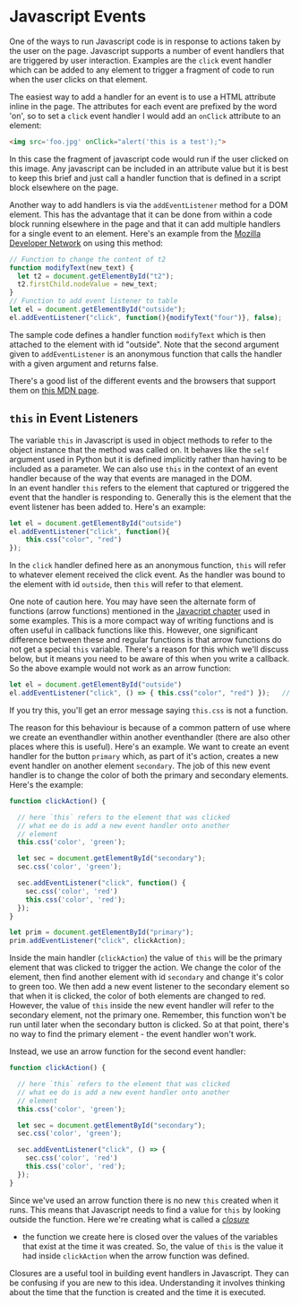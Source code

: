 Javascript Events
=================

One of the ways to run Javascript code is in response to actions taken
by the user on the page. Javascript supports a number of event handlers
that are triggered by user interaction. Examples are the `click` event
handler which can be added to any element to trigger a fragment of code
to run when the user clicks on that element.

The easiest way to add a handler for an event is to use a HTML attribute
inline in the page. The attributes for each event are prefixed by the
word 'on', so to set a `click` event handler I would add an `onClick`
attribute to an element:

```HTML
<img src='foo.jpg' onClick="alert('this is a test');">
```

In this case the fragment of javascript code would run if the user
clicked on this image. Any javascript can be included in an attribute
value but it is best to keep this brief and just call a handler function
that is defined in a script block elsewhere on the page.

Another way to add handlers is via the `addEventListener` method for a
DOM element. This has the advantage that it can be done from within a
code block running elsewhere in the page and that it can add multiple
handlers for a single event to an element. Here's an example from the
[Mozilla Developer Network](https://developer.mozilla.org/en-US/docs/Web/API/EventTarget/addEventListener) 
on using this method:

```javascript
// Function to change the content of t2
function modifyText(new_text) {
  let t2 = document.getElementById("t2");
  t2.firstChild.nodeValue = new_text;    
}
// Function to add event listener to table
let el = document.getElementById("outside");
el.addEventListener("click", function(){modifyText("four")}, false);
```

The sample code defines a handler function `modifyText` which is then
attached to the element with id "outside". Note that the second argument
given to `addEventListener` is an anonymous function that calls the
handler with a given argument and returns false.

There's a good list of the different events and the browsers that
support them on [this MDN page](https://developer.mozilla.org/en-US/docs/Web/Events).

## `this` in Event Listeners

The variable `this` in Javascript is used in object methods to refer to the
object instance that the method was called on.  It behaves like the
`self` argument used in Python but it is defined implicitly rather than
having to be included as a parameter.  We can also use `this` in the context
of an event handler because of the way that events are managed in the DOM.  
In an event handler `this` refers to the element that captured or triggered
the event that the handler is responding to.  Generally this is the element 
that the event listener has been added to.   Here's an example:
```javascript
let el = document.getElementById("outside")
el.addEventListener("click", function(){
    this.css("color", "red")
});
```
In the `click` handler defined here as an anonymous function, `this` will refer to
whatever element received the click event. As the handler was bound to the element
with id `outside`, then `this` will refer to that element. 

One note of caution here. You may have seen the alternate form of functions (arrow functions)
mentioned in the [Javacript chapter](javascript.md) used in some examples.  This is a
more compact way of writing functions and is often useful in callback functions like this.
However, one significant difference between these and regular functions is that arrow
functions do not get a special `this` variable.   There's a reason for this which we'll discuss
below, but it means you need to be aware of this when you write a callback.  So the above example
would not work as an arrow function:

```javascript
let el = document.getElementById("outside")
el.addEventListener("click", () => { this.css("color", "red") });   // bad - there is no this variable
```

If you try this, you'll get an error message saying `this.css` is not a function.  

The reason for this behaviour is because of a common pattern of use where we create an 
eventhandler within another eventhandler (there are also other places where this is useful). Here's
an example. We want to create an event handler for the button `primary` which, as part of
it's action, creates a new event handler on another element `secondary`.  The job of this
new event handler is to change the color of both the primary and secondary elements.  Here's 
the example:

```javascript
function clickAction() {

  // here `this` refers to the element that was clicked
  // what ee do is add a new event handler onto another
  // element
  this.css('color', 'green');

  let sec = document.getElementById("secondary");
  sec.css('color', 'green');

  sec.addEventListener("click", function() {
    sec.css('color', 'red')
    this.css('color', 'red');
  });
}

let prim = document.getElementById("primary");
prim.addEventListener("click", clickAction);
```

Inside
the main handler (`clickAction`) the value of `this` will be the primary element
that was clicked to trigger the action.  We change the color of the element, 
then find another element with id `secondary` and change it's color to green
too.  We then add a new event listener to the secondary element so that when 
it is clicked, the color of both elements are changed to red.  However, the
value of `this` inside the new event handler will refer to the secondary element, 
not the primary one. Remember, this function won't be run until later when 
the secondary button is clicked.  So at that point, there's no way to find
the primary element - the event handler won't work. 

Instead, we use an arrow function for the second event handler:

```javascript
function clickAction() {

  // here `this` refers to the element that was clicked
  // what ee do is add a new event handler onto another
  // element
  this.css('color', 'green');

  let sec = document.getElementById("secondary");
  sec.css('color', 'green');

  sec.addEventListener("click", () => {
    sec.css('color', 'red')
    this.css('color', 'red');
  });
}
```

Since we've used an arrow function there is no new `this` created when it runs. This
means that Javascript needs to find a value for `this` by looking outside the function. 
Here we're creating what is called a [_closure_](https://developer.mozilla.org/en-US/docs/Web/JavaScript/Closures)
 - the function we create here is closed
over the values of the variables that exist at the time it was created.  So, the value 
of `this` is the value it had inside `clickAction` when the arrow function was defined. 

Closures are a useful tool in building event handlers in Javascript. They can be confusing
if you are new to this idea. Understanding it involves thinking about the time that
the function is created and the time it is executed.  